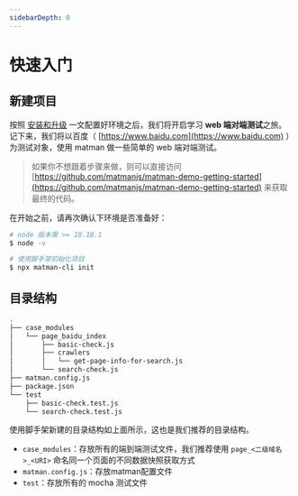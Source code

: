 ```yaml
---
sidebarDepth: 0
---
```


# 快速入门

## 新建项目

按照 [安装和升级](../install.md) 一文配置好环境之后，我们将开启学习 **web 端对端测试**之旅。记下来，我们将以百度（ [https://www.baidu.com](https://www.baidu.com) ）为测试对象，使用 matman 做一些简单的 web 端对端测试。

> 如果你不想跟着步骤来做，则可以直接访问 [https://github.com/matmanjs/matman-demo-getting-started](https://github.com/matmanjs/matman-demo-getting-started) 来获取最终的代码。

在开始之前，请再次确认下环境是否准备好：

```bash
# node 版本需 >= 10.18.1
$ node -v

# 使用脚手架初始化项目
$ npx matman-cli init
```

## 目录结构

```bash
.
├── case_modules
│   └── page_baidu_index
│       ├── basic-check.js
│       ├── crawlers
│       │   └── get-page-info-for-search.js
│       └── search-check.js
├── matman.config.js
├── package.json
└── test
    ├── basic-check.test.js
    └── search-check.test.js
```

使用脚手架新建的目录结构如上面所示，这也是我们推荐的目录结构。

- `case_modules`：存放所有的端到端测试文件，我们推荐使用 `page_<二级域名>_<URI>` 命名同一个页面的不同数据快照获取方式
- `matman.config.js`：存放matman配置文件
- `test`：存放所有的 mocha 测试文件